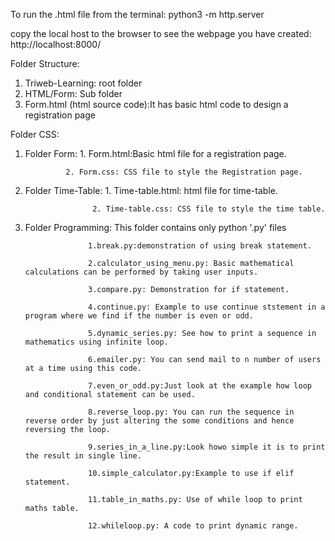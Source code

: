 To run the .html file from the terminal:
python3 -m http.server

copy the local host to the browser to see the webpage you have created:
http://localhost:8000/

Folder Structure:
1. Triweb-Learning: root folder 
2. HTML/Form: Sub folder
3. Form.html (html source code):It has basic html code to design a registration page

Folder CSS:
1. Folder Form: 1. Form.html:Basic html file for a registration page.

                2. Form.css: CSS file to style the Registration page.

2. Folder Time-Table: 1. Time-table.html: html file for time-table.

                      2. Time-table.css: CSS file to style the time table.

3. Folder Programming: This folder contains only python '.py' files

                     1.break.py:demonstration of using break statement.

                     2.calculator_using_menu.py: Basic mathematical calculations can be performed by taking user inputs.

                     3.compare.py: Demonstration for if statement.

                     4.continue.py: Example to use continue ststement in a program where we find if the number is even or odd.

                     5.dynamic_series.py: See how to print a sequence in mathematics using infinite loop.

                     6.emailer.py: You can send mail to n number of users at a time using this code.

                     7.even_or_odd.py:Just look at the example how loop and conditional statement can be used.

                     8.reverse_loop.py: You can run the sequence in reverse order by just altering the some conditions and hence reversing the loop.

                     9.series_in_a_line.py:Look howo simple it is to print the result in single line.

                     10.simple_calculator.py:Example to use if elif statement.

                     11.table_in_maths.py: Use of while loop to print maths table.

                     12.whileloop.py: A code to print dynamic range. 
   




 
                       